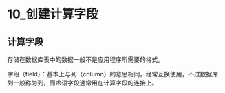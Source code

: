 # 10_创建计算字段

## 计算字段

存储在数据库表中的数据一般不是应用程序所需要的格式。

字段（field）：基本上与列（column）的意思相同，经常互换使用，不过数据库列一般称为列，而术语字段通常用在计算字段的连接上。